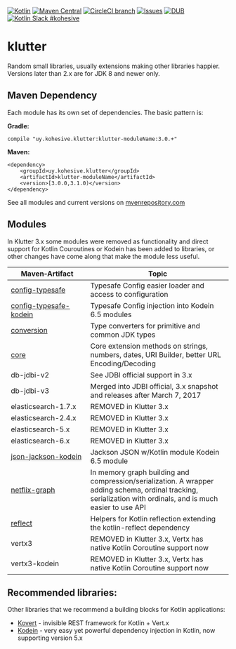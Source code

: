 [![Kotlin](https://img.shields.io/badge/kotlin-1.3.72-blue.svg)](http://kotlinlang.org) [![Maven Central](https://img.shields.io/maven-central/v/uy.kohesive.klutter/klutter-core.svg)](https://mvnrepository.com/artifact/uy.kohesive.klutter)  [![CircleCI branch](https://img.shields.io/circleci/project/kohesive/klutter/master.svg)](https://circleci.com/gh/kohesive/klutter/tree/master) [![Issues](https://img.shields.io/github/issues/kohesive/klutter.svg)](https://github.com/kohesive/klutter/issues?q=is%3Aopen) [![DUB](https://img.shields.io/dub/l/vibe-d.svg)](https://github.com/kohesive/klutter/blob/master/LICENSE) [![Kotlin Slack #kohesive](https://img.shields.io/badge/chat-kotlin%20slack%20%23kohesive-orange.svg)](http://kotlinslackin.herokuapp.com)

# klutter

Random small libraries, usually extensions making other libraries happier. Versions later than 2.x are for JDK 8 and newer only.  

## Maven Dependency

Each module has its own set of dependencies.  The basic pattern is:

**Gradle:**

```
compile "uy.kohesive.klutter:klutter-moduleName:3.0.+"
```

**Maven:**
```
<dependency>
    <groupId>uy.kohesive.klutter</groupId>
    <artifactId>klutter-moduleName</artifactId>
    <version>[3.0.0,3.1.0)</version>
</dependency>
```
 
See all modules and current versions on [mvenrepository.com](https://mvnrepository.com/artifact/uy.kohesive.klutter)

## Modules

In Klutter 3.x some modules were removed as functionality and direct support for Kotlin Couroutines or Kodein has been added to libraries, or other changes have come along that make the module less useful.

|&nbsp;&nbsp;&nbsp;&nbsp;&nbsp;Maven&#8209;Artifact&nbsp;&nbsp;&nbsp;&nbsp;&nbsp;|Topic|
|------|------|
|[config-typesafe](config-typesafe/)|Typesafe Config easier loader and access to configuration|
|[config-typesafe-kodein](config-typesafe/)|Typesafe Config injection into Kodein 6.5 modules|
|[conversion](conversion/)|Type converters for primitive and common JDK types|
|[core](core/)|Core extension methods on strings, numbers, dates, URI Builder, better URL Encoding/Decoding|
|db-jdbi-v2|See JDBI official support in 3.x|
|db-jdbi-v3|Merged into JDBI official, 3.x snapshot and releases after March 7, 2017|
|elasticsearch-1.7.x|REMOVED in Klutter 3.x|
|elasticsearch-2.4.x|REMOVED in Klutter 3.x|
|elasticsearch-5.x|REMOVED in Klutter 3.x|
|elasticsearch-6.x|REMOVED in Klutter 3.x|
|[json-jackson-kodein](json-jackson/)|Jackson JSON w/Kotlin module Kodein 6.5 module|
|[netflix-graph](netflix-graph/)|In memory graph building and compression/serialization.  A wrapper adding schema, ordinal tracking, serialization with ordinals, and is much easier to use API|
|[reflect](reflect-full/)|Helpers for Kotlin reflection extending the kotlin-reflect dependency|
|vertx3|REMOVED in Klutter 3.x, Vertx has native Kotlin Coroutine support now|
|vertx3-kodein|REMOVED in Klutter 3.x, Vertx has native Kotlin Coroutine support now|

## Recommended libraries:

Other libraries that we recommend a building blocks for Kotlin applications:

* [Kovert](https://github.com/kohesive/kovert) - invisible REST framework for Kotlin + Vert.x
* [Kodein](https://github.com/Kodein-Framework/Kodein-DI) - very easy yet powerful dependency injection in Kotlin, now supporting version 5.x

